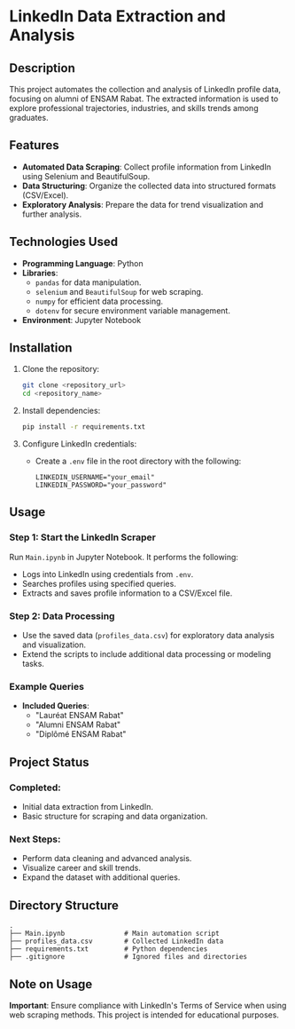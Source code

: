 # LinkedIn Data Extraction and Analysis

## Description

This project automates the collection and analysis of LinkedIn profile data, focusing on alumni of ENSAM Rabat. The extracted information is used to explore professional trajectories, industries, and skills trends among graduates.

## Features

- **Automated Data Scraping**: Collect profile information from LinkedIn using Selenium and BeautifulSoup.
- **Data Structuring**: Organize the collected data into structured formats (CSV/Excel).
- **Exploratory Analysis**: Prepare the data for trend visualization and further analysis.

## Technologies Used

- **Programming Language**: Python
- **Libraries**: 
  - `pandas` for data manipulation.
  - `selenium` and `BeautifulSoup` for web scraping.
  - `numpy` for efficient data processing.
  - `dotenv` for secure environment variable management.
- **Environment**: Jupyter Notebook

## Installation

1. Clone the repository:
   ```bash
   git clone <repository_url>
   cd <repository_name>
   ```

2. Install dependencies:
   ```bash
   pip install -r requirements.txt
   ```

3. Configure LinkedIn credentials:
   - Create a `.env` file in the root directory with the following:
     ```plaintext
     LINKEDIN_USERNAME="your_email"
     LINKEDIN_PASSWORD="your_password"
     ```

## Usage

### Step 1: Start the LinkedIn Scraper
Run `Main.ipynb` in Jupyter Notebook. It performs the following:
- Logs into LinkedIn using credentials from `.env`.
- Searches profiles using specified queries.
- Extracts and saves profile information to a CSV/Excel file.

### Step 2: Data Processing
- Use the saved data (`profiles_data.csv`) for exploratory data analysis and visualization.
- Extend the scripts to include additional data processing or modeling tasks.

### Example Queries
- **Included Queries**:
  - "Lauréat ENSAM Rabat"
  - "Alumni ENSAM Rabat"
  - "Diplômé ENSAM Rabat"

## Project Status

### Completed:
- Initial data extraction from LinkedIn.
- Basic structure for scraping and data organization.

### Next Steps:
- Perform data cleaning and advanced analysis.
- Visualize career and skill trends.
- Expand the dataset with additional queries.

## Directory Structure

```plaintext
.
├── Main.ipynb               # Main automation script
├── profiles_data.csv        # Collected LinkedIn data
├── requirements.txt         # Python dependencies
├── .gitignore               # Ignored files and directories
```

## Note on Usage

**Important**: Ensure compliance with LinkedIn's Terms of Service when using web scraping methods. This project is intended for educational purposes.
